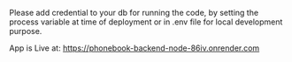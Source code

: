 Please add credential to your db for running the code, by setting the process variable at time of deployment or in .env file for local development purpose.

App is Live at: https://phonebook-backend-node-86iv.onrender.com